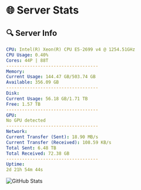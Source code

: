 # 🌐 Server Stats
## 🔍 Server Info
```yaml
CPU: Intel(R) Xeon(R) CPU E5-2699 v4 @ 1254.51GHz
CPU Usage: 0.40%
Cores: 44P | 88T
-----------------------------------
Memory:
Current Usage: 144.47 GB/503.74 GB
Available: 356.09 GB
-----------------------------------
Disk:
Current Usage: 56.18 GB/1.71 TB
Free: 1.57 TB
-----------------------------------
GPU:
No GPU detected
-----------------------------------
Network:
Current Transfer (Sent): 18.90 MB/s
Current Transfer (Received): 108.59 KB/s
Total Sent: 6.48 TB
Total Received: 72.38 GB
-----------------------------------
Uptime:
2d 21h 54m 44s
```
![GitHub Stats](https://img.shields.io/badge/Updated-2025-03-10_19:17:33-blue)